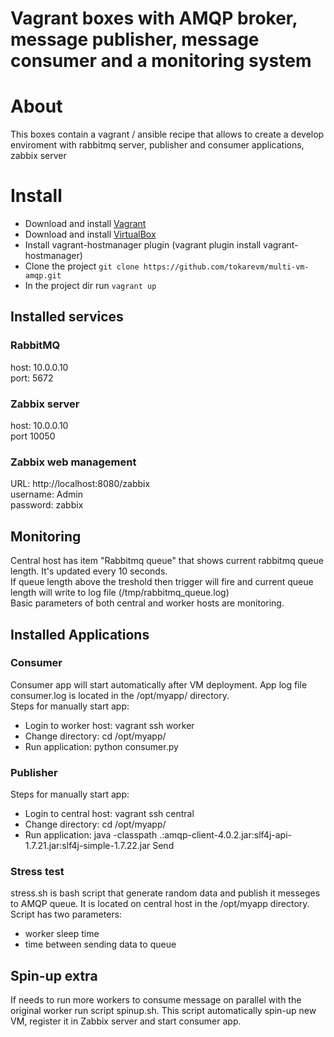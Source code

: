 # Vagrant boxes with AMQP broker, message publisher, message consumer and a monitoring system

# About

This boxes contain a vagrant / ansible recipe that allows to create a develop enviroment with rabbitmq server, publisher and consumer applications, zabbix server

# Install

* Download and install [Vagrant](https://www.vagrantup.com/downloads.html)
* Download and install  [VirtualBox](https://www.virtualbox.org/wiki/Downloads)
* Install vagrant-hostmanager plugin (vagrant plugin install vagrant-hostmanager)
* Clone the project ```git clone https://github.com/tokarevm/multi-vm-amqp.git```
* In the project dir run ```vagrant up```

## Installed services

### RabbitMQ

host: 10.0.0.10  
port: 5672

### Zabbix server

host: 10.0.0.10  
port 10050

### Zabbix web management

URL: http://localhost:8080/zabbix  
username: Admin  
password: zabbix  

## Monitoring
  
Central host has item "Rabbitmq queue" that shows current rabbitmq queue length. It's updated every 10 seconds.  
If queue length above the treshold then trigger will fire and current queue length will write to log file (/tmp/rabbitmq_queue.log)  
Basic parameters of both central and worker hosts are monitoring.  

## Installed Applications

### Consumer

Consumer app will start automatically after VM deployment. App log file consumer.log is located in the /opt/myapp/ directory.  
Steps for manually start app:  
* Login to worker host: vagrant ssh worker
* Change directory: cd /opt/myapp/
* Run application: python consumer.py

### Publisher

Steps for manually start app:  
* Login to central host: vagrant ssh central
* Change directory: cd /opt/myapp/
* Run application: java -classpath .:amqp-client-4.0.2.jar:slf4j-api-1.7.21.jar:slf4j-simple-1.7.22.jar Send <number of seconds to delay>

### Stress test

stress.sh is bash script that generate random data and publish it messeges to AMQP queue. It is located on central host in the /opt/myapp directory.  
Script has two parameters:  
- worker sleep time  
- time between sending data to queue

## Spin-up extra

If needs to run more workers to consume message on parallel with the original worker run script spinup.sh. This script automatically spin-up new VM, register it in Zabbix server and start consumer app.
